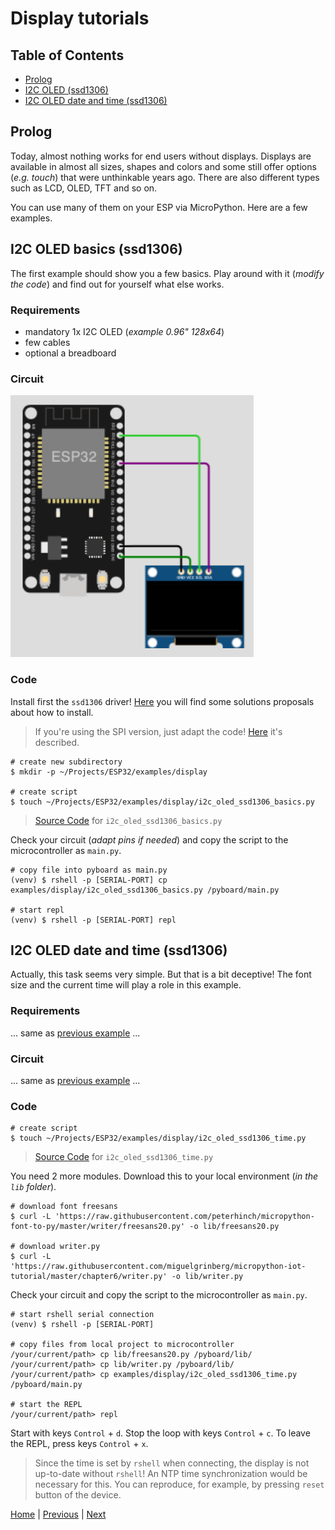 # Display tutorials

## Table of Contents

- [Prolog](#prolog)
- [I2C OLED (ssd1306)](#i2c-oled-basics-ssd1306)
- [I2C OLED date and time (ssd1306)](#i2c-oled-date-and-time-ssd1306)

## Prolog

Today, almost nothing works for end users without displays. Displays are available in almost all sizes, shapes and colors and some still offer options (_e.g. touch_) that were unthinkable years ago. There are also different types such as LCD, OLED, TFT and so on.

You can use many of them on your ESP via MicroPython. Here are a few examples.

## I2C OLED basics (ssd1306)

The first example should show you a few basics. Play around with it (_modify the code_) and find out for yourself what else works.

### Requirements

- mandatory 1x I2C OLED (_example 0.96" 128x64_) 
- few cables 
- optional a breadboard

### Circuit

![015_circuit_diagram_i2c_oled.png](../images/examples/015_circuit_diagram_i2c_oled.png)

### Code

Install first the `ssd1306` driver! [Here](./013_package_management.md) you will find some solutions proposals about how to install.

> If you're using the SPI version, just adapt the code! [Here](https://docs.micropython.org/en/latest/esp8266/tutorial/ssd1306.html) it's described.

```shell
# create new subdirectory
$ mkdir -p ~/Projects/ESP32/examples/display

# create script
$ touch ~/Projects/ESP32/examples/display/i2c_oled_ssd1306_basics.py
```

> [Source Code](../examples/display/i2c_oled_ssd1306_basics.py) for `i2c_oled_ssd1306_basics.py`

Check your circuit (_adapt pins if needed_) and copy the script to the microcontroller as `main.py`.

```shell
# copy file into pyboard as main.py
(venv) $ rshell -p [SERIAL-PORT] cp examples/display/i2c_oled_ssd1306_basics.py /pyboard/main.py

# start repl
(venv) $ rshell -p [SERIAL-PORT] repl
```

## I2C OLED date and time (ssd1306)

Actually, this task seems very simple. But that is a bit deceptive! The font size and the current time will play a role in this example.

### Requirements

... same as [previous example](#requirements) ...

### Circuit

... same as [previous example](#circuit) ...

### Code

```shell
# create script
$ touch ~/Projects/ESP32/examples/display/i2c_oled_ssd1306_time.py
```

> [Source Code](../examples/display/i2c_oled_ssd1306_time.py) for `i2c_oled_ssd1306_time.py`

You need 2 more modules. Download this to your local environment (_in the `lib` folder_).

```shell
# download font freesans
$ curl -L 'https://raw.githubusercontent.com/peterhinch/micropython-font-to-py/master/writer/freesans20.py' -o lib/freesans20.py

# download writer.py
$ curl -L 'https://raw.githubusercontent.com/miguelgrinberg/micropython-iot-tutorial/master/chapter6/writer.py' -o lib/writer.py
```

Check your circuit and copy the script to the microcontroller as `main.py`.

```shell
# start rshell serial connection
(venv) $ rshell -p [SERIAL-PORT]

# copy files from local project to microcontroller
/your/current/path> cp lib/freesans20.py /pyboard/lib/
/your/current/path> cp lib/writer.py /pyboard/lib/
/your/current/path> cp examples/display/i2c_oled_ssd1306_time.py /pyboard/main.py

# start the REPL
/your/current/path> repl
```
Start with keys `Control` + `d`. Stop the loop with keys `Control` + `c`. To leave the REPL, press keys `Control` + `x`.

> Since the time is set by `rshell` when connecting, the display is not up-to-date without `rshell`! An NTP time synchronization would be necessary for this. You can reproduce, for example, by pressing `reset` button of the device.

[Home](https://github.com/Lupin3000/ESP) | [Previous](./014_i2c_helper_tutorials.md) | [Next](./016_network_tutorials.md)
